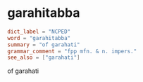 # garahitabba

``` toml
dict_label = "NCPED"
word = "garahitabba"
summary = "of garahati"
grammar_comment = "fpp mfn. & n. impers."
see_also = ["garahati"]
```

of garahati

